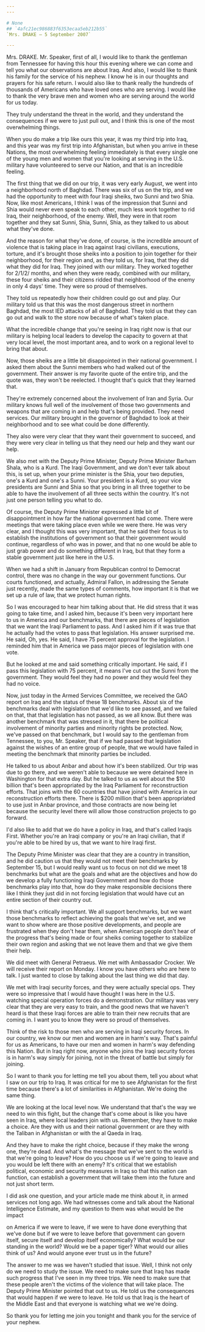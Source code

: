 ```yaml
---
---

# None
## `4afc21ec986883f6353ecaa5eb212b55`
`Mrs. DRAKE — 5 September 2007`

---
```



Mrs. DRAKE. Mr. Speaker, first of all, I would like to thank the 
gentleman from Tennessee for having this hour this evening where we can 
come and tell you what our observations are about Iraq. And also, I 
would like to thank his family for the service of his nephew. I know he 
is in our thoughts and prayers for his safe return. I would also like 
to thank really the hundreds of thousands of Americans who have loved 
ones who are serving. I would like to thank the very brave men and 
women who are serving around the world for us today.



They truly understand the threat in the world, and they understand 
the consequences if we were to just pull out, and I think this is one 
of the most overwhelming things.

When you do make a trip like ours this year, it was my third trip 
into Iraq, and this year was my first trip into Afghanistan, but when 
you arrive in these Nations, the most overwhelming feeling immediately 
is that every single one of the young men and women that you're looking 
at serving in the U.S. military have volunteered to serve our Nation, 
and that is an incredible feeling.

The first thing that we did on our trip, it was very early August, we 
went into a neighborhood north of Baghdad. There was six of us on the 
trip, and we had the opportunity to meet with four Iraqi sheiks, two 
Sunni and two Shia. Now, like most Americans, I think I was of the 
impression that Sunni and Shia would never even speak to each other, 
much less work together to rid Iraq, their neighborhood, of the enemy. 
Well, they were in that room together and they sat Sunni, Shia, Sunni, 
Shia, as they talked to us about what they've done.

And the reason for what they've done, of course, is the incredible 
amount of violence that is taking place in Iraq against Iraqi 
civilians, executions, torture, and it's brought those sheiks into a 
position to join together for their neighborhood, for their region and, 
as they told us, for Iraq, that they did what they did for Iraq. They 
joined with our military. They worked together for 2/1/2/ months, and 
when they were ready, combined with our military, these four sheiks and 
their citizens ridded that neighborhood of the enemy in only 4 days' 
time. They were so proud of themselves.



They told us repeatedly how their children could go out and play. Our 
military told us that this was the most dangerous street in northern 
Baghdad, the most IED attacks of all of Baghdad. They told us that they 
can go out and walk to the store now because of what's taken place.

What the incredible change that you're seeing in Iraq right now is 
that our military is helping local leaders to develop the capacity to 
govern at that very local level, the most important area, and to work 
on a regional level to bring that about.

Now, those sheiks are a little bit disappointed in their national 
government. I asked them about the Sunni members who had walked out of 
the government. Their answer is my favorite quote of the entire trip, 
and the quote was, they won't be reelected. I thought that's quick that 
they learned that.

They're extremely concerned about the involvement of Iran and Syria. 
Our military knows full well of the involvement of those two 
governments and weapons that are coming in and help that's being 
provided. They need services. Our military brought in the governor of 
Baghdad to look at their neighborhood and to see what could be done 
differently.

They also were very clear that they want their government to succeed, 
and they were very clear in telling us that they need our help and they 
want our help.

We also met with the Deputy Prime Minister, Deputy Prime Minister 
Barham Shala, who is a Kurd. The Iraqi Government, and we don't ever 
talk about this, is set up, when your prime minister is the Shia, your 
two deputies, one's a Kurd and one's a Sunni. Your president is a Kurd, 
so your vice presidents are Sunni and Shia so that you bring in all 
three together to be able to have the involvement of all three sects 
within the country. It's not just one person telling you what to do.

Of course, the Deputy Prime Minister expressed a little bit of 
disappointment in how far the national government had come. There were 
meetings that were taking place even while we were there. He was very 
clear, and I thought this was very important, that he said their focus 
is to establish the institutions of government so that their government 
would continue, regardless of who was in power, and that no one would 
be able to just grab power and do something different in Iraq, but that 
they form a stable government just like here in the U.S.

When we had a shift in January from Republican control to Democrat 
control, there was no change in the way our government functions. Our 
courts functioned, and actually, Admiral Fallon, in addressing the 
Senate just recently, made the same types of comments, how important it 
is that we set up a rule of law, that we protect human rights.

So I was encouraged to hear him talking about that. He did stress 
that it was going to take time, and I asked him, because it's been very 
important here to us in America and our benchmarks, that there are 
pieces of legislation that we want the Iraqi Parliament to pass. And I 
asked him if it was true that he actually had the votes to pass that 
legislation. His answer surprised me. He said, Oh, yes. He said, I have 
75 percent approval for the legislation. I reminded him that in America 
we pass major pieces of legislation with one vote.

But he looked at me and said something critically important. He said, 
if I pass this legislation with 75 percent, it means I've cut out the 
Sunni from the government. They would feel they had no power and they 
would feel they had no voice.

Now, just today in the Armed Services Committee, we received the GAO 
report on Iraq and the status of these 18 benchmarks. About six of the 
benchmarks deal with legislation that we'd like to see passed, and we 
failed on that, that that legislation has not passed, as we all know. 
But there was another benchmark that was stressed in it, that there be 
political involvement of minority parties and minority rights be 
protected. Now, we've passed on that benchmark, but I would say to the 
gentleman from Tennessee, to you, Mr. Speaker, that if we had passed 
that legislation against the wishes of an entire group of people, that 
we would have failed in meeting the benchmark that minority parties be 
included.

He talked to us about Anbar and about how it's been stabilized. Our 
trip was due to go there, and we weren't able to because we were 
detained here in Washington for that extra day. But he talked to us as 
well about the $10 billion that's been appropriated by the Iraq 
Parliament for reconstruction efforts. That joins with the 60 countries 
that have joined with America in our reconstruction efforts there. 
There is $200 million that's been appropriated to use just in Anbar 
province, and those contracts are now being let because the security 
level there will allow those construction projects to go forward.

I'd also like to add that we do have a policy in Iraq, and that's 
called Iraqis First. Whether you're an Iraqi company or you're an Iraqi 
civilian, that if you're able to be hired by us, that we want to hire 
Iraqi first.

The Deputy Prime Minister was clear that they are a country in 
transition, and he did caution us that they would not meet their 
benchmarks by September 15, but I would really want us to focus on not 
did we meet 18 benchmarks but what are the goals and what are the 
objectives and how do we develop a fully functioning Iraqi Government 
and how do those benchmarks play into that, how do they make 
responsible decisions there like I think they just did in not forcing 
legislation that would have cut an entire section of their country out.

I think that's critically important. We all support benchmarks, but 
we want those benchmarks to reflect achieving the goals that we've set, 
and we want to show where are those positive developments, and people 
are frustrated when they don't hear them, when American people don't 
hear of the progress that's being made or four sheiks coming together 
to stabilize their own region and asking that we not leave them and 
that we give them their help.


We did meet with General Petraeus. We met with Ambassador Crocker. We 
will receive their report on Monday. I know you have others who are 
here to talk. I just wanted to close by talking about the last thing we 
did that day.

We met with Iraqi security forces, and they were actually special 
ops. They were so impressive that I would have thought I was here in 
the U.S. watching special operation forces do a demonstration. Our 
military was very clear that they are very easy to train, and the good 
news that we haven't heard is that these Iraqi forces are able to train 
their new recruits that are coming in. I want you to know they were so 
proud of themselves.

Think of the risk to those men who are serving in Iraqi security 
forces. In our country, we know our men and women are in harm's way. 
That's painful for us as Americans, to have our men and women in harm's 
way defending this Nation. But in Iraq right now, anyone who joins the 
Iraqi security forces is in harm's way simply for joining, not in the 
threat of battle but simply for joining.

So I want to thank you for letting me tell you about them, tell you 
about what I saw on our trip to Iraq. It was critical for me to see 
Afghanistan for the first time because there's a lot of similarities in 
Afghanistan. We're doing the same thing.

We are looking at the local level now. We understand that that's the 
way we need to win this fight, but the change that's come about is like 
you have seen in Iraq, where local leaders join with us. Remember, they 
have to make a choice. Are they with us and their national government 
or are they with the Taliban in Afghanistan or with the al Qaeda in 
Iraq.

And they have to make the right choice, because if they make the 
wrong one, they're dead. And what's the message that we've sent to the 
world is that we're going to leave? How do you choose us if we're going 
to leave and you would be left there with an enemy? It's critical that 
we establish political, economic and security measures in Iraq so that 
this nation can function, can establish a government that will take 
them into the future and not just short term.

I did ask one question, and your article made me think about it, in 
armed services not long ago. We had witnesses come and talk about the 
National Intelligence Estimate, and my question to them was what would 
be the impact


on America if we were to leave, if we were to have done everything that 
we've done but if we were to leave before that government can govern 
itself, secure itself and develop itself economically? What would be 
our standing in the world? Would we be a paper tiger? What would our 
allies think of us? And would anyone ever trust us in the future?

The answer to me was we haven't studied that issue. Well, I think not 
only do we need to study the issue. We need to make sure that Iraq has 
made such progress that I've seen in my three trips. We need to make 
sure that these people aren't the victims of the violence that will 
take place. The Deputy Prime Minister pointed that out to us. He told 
us the consequences that would happen if we were to leave. He told us 
that Iraq is the heart of the Middle East and that everyone is watching 
what we we're doing.

So thank you for letting me join you tonight and thank you for the 
service of your nephew.